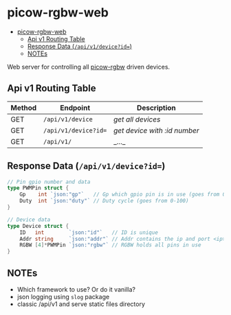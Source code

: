 # picow-rgbw-web

<!--toc:start-->
- [picow-rgbw-web](#picow-rgbw-web)
  - [Api v1 Routing Table](#api-v1-routing-table)
  - [Response Data (`/api/v1/device?id=`)](#response-data-apiv1deviceid)
  - [NOTEs](#notes)
<!--toc:end-->

Web server for controlling all [picow-rgbw](https://github.com/knackwurstking/picow-rgbw.git) driven devices.

## Api v1 Routing Table

| Method | Endpoint             | Description                  |
| ------ | -------------------- | ---------------------------- |
| GET    | `/api/v1/device`     | _get all devices_            |
| GET    | `/api/v1/device?id=` | _get device with :id number_ |
| GET    | `/api/v1/`           | \_...\_                      |

## Response Data (`/api/v1/device?id=`)

```go
// Pin gpio number and data
type PWMPin struct {
    Gp    int `json:"gp"`   // Gp which gpio pin is in use (goes from 0-28)
    Duty  int `json:"duty"` // Duty cycle (goes from 0-100)
}

// Device data
type Device struct {
    ID   int        `json:"id"`   // ID is unique
    Addr string     `json:"addr"` // Addr contains the ip and port <ip>:<port>
    RGBW [4]*PWMPin `json:"rgbw"` // RGBW holds all pins in use
}
```

## NOTEs

- Which framework to use? Or do it vanilla?
- json logging using `slog` package
- classic /api/v1 and serve static files directory
